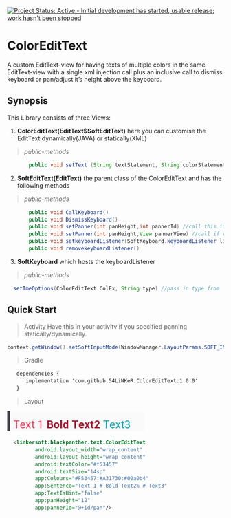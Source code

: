 [![Project Status: Active - Initial development has started, usable release; work hasn't been stopped ](http://www.repostatus.org/badges/0.1.0/active.svg)](http://www.repostatus.org/#active)

ColorEditText
=============
A custom EditText-view for having texts of multiple colors in the same EditText-view with a single xml injection call plus an inclusive call to dismiss keyboard or pan/adjust it’s height above the keyboard.
## Synopsis
This Library consists of three Views:
  1. **ColorEditText(EditText$SoftEditText)** here you can customise the EditText dynamically(JAVA) or statically(XML)
> *public-methods*
```java
       public void setText (String textStatement, String colorStatement, boolean textIsHint)
```
  2. **SoftEditText(EditText)** the parent class of the ColorEditText and has the following methods
> *public-methods*
```java
       public void CallKeyboard()
       public void DismissKeyboard()
       public void setPanner(int panHeight,int pannerId) //call this if view is in activity's root-view
       public void setPanner(int panHeight,View pannerView) //call if view is not / you have a complex positioning of the views in your layout
       public void setkeyboardListener(SoftKeyboard.keyboardListener listener)
       public void removekeyboardListener()
```
  3. **SoftKeyboard** which  hosts the keyboardListener
> *public-methods*
```java
  setImeOptions(ColorEditText ColEx, String type) //pass in type from 'SoftKeyboard.Type'
```

## Quick Start
> Activity
 Have this in your activity if you specified panning statically/dynamically.
```java
context.getWindow().setSoftInputMode(WindowManager.LayoutParams.SOFT_INPUT_ADJUST_RESIZE);
```
> Gradle
```xml
   dependencies {
      implementation 'com.github.54LiNKeR:ColorEditText:1.0.0'
   }
```
> Layout

![Demo](shots/color-edit.png)

```xml
  <linkersoft.blackpanther.text.ColorEditText
         android:layout_width="wrap_content"
         android:layout_height="wrap_content"
         android:textColor="#f53457"
         android:textSize="14sp"
         app:Colours="#F53457:#A31730:#00a0b4"
         app:Sentence="Text 1 # Bold Text2% # Text3"
         app:TextIsHint="false"
         app:panHeight="12"
         app:pannerId="@+id/pan"/>

```

